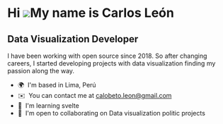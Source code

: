 Hi ![](https://user-images.githubusercontent.com/18350557/176309783-0785949b-9127-417c-8b55-ab5a4333674e.gif)My name is Carlos León
===================================================================================================================================

Data Visualization Developer
----------------------------

I have been working with open source since 2018. So after changing careers, I started developing projects with data visualization finding my passion along the way.

* 🌍  I'm based in Lima, Perú
* ✉️  You can contact me at [calobeto.leon@gmail.com](mailto:calobeto.leon@gmail.com)
* 🧠  I'm learning svelte
* 🤝  I'm open to collaborating on Data visualization politic projects
